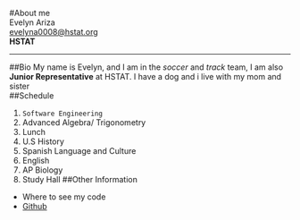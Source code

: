 #About me  
Evelyn Ariza  
evelyna0008@hstat.org  
**HSTAT**  
***
##Bio
My name is Evelyn, and I am in the _soccer_ and _track_ team, I am also **Junior Representative** at HSTAT. I have a dog and i live with my mom and sister  
##Schedule  
1. `Software Engineering`  
2. Advanced Algebra/ Trigonometry  
3. Lunch  
4. U.S History
5. Spanish Language and Culture
6. English
7. AP Biology
8. Study Hall
##Other Information  
  * Where to see my code  
   * [Github](https://github.com/evelyna0008/)
